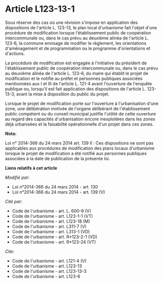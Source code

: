 # Article L123-13-1

Sous réserve des cas où une révision s'impose en application des dispositions de l'article L. 123-13, le plan local
d'urbanisme fait l'objet d'une procédure de modification lorsque l'établissement public de coopération intercommunale ou,
dans le cas prévu au deuxième alinéa de l'article L. 123-6, la commune envisage de modifier le règlement, les orientations
d'aménagement et de programmation ou le programme d'orientations et d'actions. 

La procédure de modification est engagée à l'initiative du président de l'établissement public de coopération intercommunale
ou, dans le cas prévu au deuxième alinéa de l'article L. 123-6, du maire qui établit le projet de modification et le notifie
au préfet et personnes publiques associées mentionnées aux I et III de l'article L. 121-4 avant l'ouverture de l'enquête
publique ou, lorsqu'il est fait application des dispositions de l'article L. 123-13-3, avant la mise à disposition du public
du projet. 

Lorsque le projet de modification porte sur l'ouverture à l'urbanisation d'une zone, une délibération motivée de l'organe
délibérant de l'établissement public compétent ou du conseil municipal justifie l'utilité de cette ouverture au regard des
capacités d'urbanisation encore inexploitées dans les zones déjà urbanisées et la faisabilité opérationnelle d'un projet dans
ces zones.

**Nota:**

Loi n° 2014-366 du 24 mars 2014 art. 139 II : Ces dispositions ne sont pas applicables aux procédures de modification des
plans locaux d'urbanisme lorsque le projet de modification a été notifié aux personnes publiques associées à la date de
publication de la présente loi.

**Liens relatifs à cet article**

_Modifié par_:

  - Loi n°2014-366 du 24 mars 2014 - art. 130
  - Loi n°2014-366 du 24 mars 2014 - art. 139 (V)

_Cité par_:

  - Code de l'urbanisme - art. L. 600-9 (V)
  - Code de l'urbanisme - art. L123-1-1 (VT)
  - Code de l'urbanisme - art. L123-18 (M)
  - Code de l'urbanisme - art. L311-7 (V)
  - Code de l'urbanisme - art. L313-1 (VD)
  - Code de l'urbanisme - art. R*123-2-1 (VD)
  - Code de l'urbanisme - art. R*123-24 (VT)

_Cite_:

  - Code de l'urbanisme - art. L121-4 (V)
  - Code de l'urbanisme - art. L123-13
  - Code de l'urbanisme - art. L123-13-3
  - Code de l'urbanisme - art. L123-6
